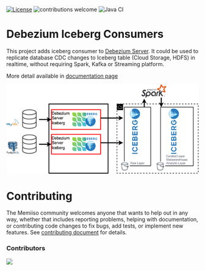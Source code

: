 [![License](http://img.shields.io/:license-apache%202.0-brightgreen.svg)](http://www.apache.org/licenses/LICENSE-2.0.html)
![contributions welcome](https://img.shields.io/badge/contributions-welcome-brightgreen.svg?style=flat)
![Java CI](https://github.com/memiiso/debezium-server-iceberg/workflows/Java%20CI%20with%20Maven/badge.svg?branch=master)

# Debezium Iceberg Consumers

This project adds iceberg consumer to [Debezium Server](https://debezium.io/documentation/reference/operations/debezium-server.html). It could be used to
replicate database CDC changes to Iceberg table (Cloud Storage, HDFS) in realtime, without requiring Spark, Kafka or Streaming platform.

More detail available in [documentation page](docs/DOCS.md)

![Debezium Iceberg](docs/images/debezium-iceberg.png)

# Contributing
The Memiiso community welcomes anyone that wants to help out in any way, whether that includes reporting problems, helping with documentation, or contributing code changes to fix bugs, add tests, or implement new features. See [contributing document](CONTRIBUTE.md) for details.

### Contributors
<a href="https://github.com/memiiso/debezium-server-iceberg/graphs/contributors">
  <img src="https://contributors-img.web.app/image?repo=memiiso/debezium-server-iceberg" />
</a>